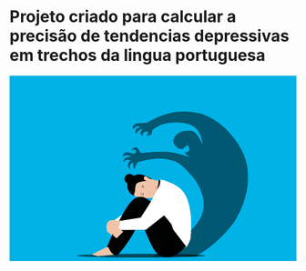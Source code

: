 # Projeto criado para calcular a precisão de tendencias depressivas em trechos da lingua portuguesa



![acurácia](./models/depre.png)
